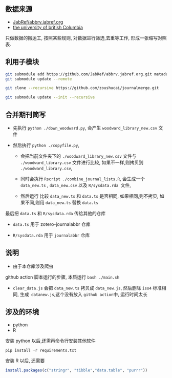 ## 数据来源
- [JabRef/abbrv.jabref.org](https://github.com/JabRef/abbrv.jabref.org/)
- [the university of british Columbia](https://woodward.library.ubc.ca/woodward/research-help/journal-abbreviations/)

只做数据的搬运工, 按照某些规则, 对数据进行筛选,去重等工作, 形成一张缩写对照表. 

## 利用子模块

```bash
git submodule add https://github.com/JabRef/abbrv.jabref.org.git metadata
git submodule update --remote

git clone --recursive https://github.com/zoushucai/journalmerge.git

git submodule update --init --recursive
```

## 合并期刊简写

- 先执行 `python ./down_woodward.py`, 会产生 `woodward_library_new.csv` 文件

- 然后执行 `python ./copyfile.py`,

  - 会把当前文件夹下的 `./woodward_library_new.csv` 文件与 `./woodward_library.csv` 文件进行比较, 如果不一样,则拷贝到 `./woodward_library.csv`,

  - 同时会执行 `Rscript ./combine_journal_lists.R`, 会生成一个 `data_new.ts` , `data_new.csv` 以及 `R/sysdata.rda `文件,

  - 然后运行 比较 `data_new.ts` 和 `data.ts` 是否相同, 如果相同,则不拷贝, 如果不同,则用 `data_new.ts` 替换 `data.ts`

最后把 `data.ts` 和 `R/sysdata.rda` 传给其他的仓库

- `data.ts` 用于 zotero-journalabbr 仓库

- `R/sysdata.rda` 用于 `journalabbr` 仓库

## 说明

- 由于本仓库涉及爬虫

github action 脚本运行的步骤, 本质运行 `bash ./main.sh`

- `clear_data.js` 会把 `data_new.ts` 拷贝成 `data_new.js`, 然后删除 `iso4` 标准相同, 生成` datanew.js`,这个没有放入 `github action`中, 运行时间太长

## 涉及的环境

- python
- R

安装 python 以后,还需再命令行安装其他软件

```python
pip install -r requirements.txt
```

安装 R 以后, 还需要

```R
install.packages(c("stringr", "tibble","data.table", "purrr"))
```
